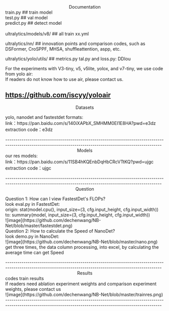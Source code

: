 <div align="center">Documentation</div>
train.py    ## train model <br />
test.py    ## val model <br />
predict.py   ## detect model <br />
<br />
ultralytics/models/v8/   ## all train xx.yml

ultralytics/nn/    ## innovation points and comparison codes, such as DSFormer, CroSPPF, MHSA, shuffleattention, aspp, etc.

ultralytics/yolo/utils/    ## metrics.py tal.py and loss.py: DDIou

For the experiments with V3-tiny, v5, v5lite, yolox, and v7-tiny, we use code from yolo air: <br />
If readers do not know how to use air, please contact us.

https://github.com/iscyy/yoloair
-----------------------------------------------------------------------------------------------------------------------------------------------------------
<div align="center">Datasets</div>
<p>
yolo, nanodet and fastestdet formats: <br />
link：https://pan.baidu.com/s/140iXAPbX_SMHMM0EI1E8HA?pwd=e3dz  <br />
extraction code：e3dz  <br />
</p>
-----------------------------------------------------------------------------------------------------------------------------------------------------------
<div align="center">Models</div>
our res models: <br />
link：https://pan.baidu.com/s/11SB4hKQEnbDqHbCRcVTtKQ?pwd=ujgc  <br />
extraction code：ujgc 
<p></p>
-----------------------------------------------------------------------------------------------------------------------------------------------------------
<div align="center">Question</div>
<p>Question 1: How can I view FastestDet's FLOPs? <br />
look eval.py in FastestDet: <br />
origin: stat(model.cpu(), input_size=(3, cfg.input_height, cfg.input_width)) <br />
to: summary(model, input_size=(3, cfg.input_height, cfg.input_width)) <br />
![image](https://github.com/dechenwang/NB-Net/blob/master/fastestdet.png)
<br />
Question 2: How to calculate the Speed of NanoDet? <br />
look demo.py in NanoDet: <br />
![image](https://github.com/dechenwang/NB-Net/blob/master/nano.png)
get three times, the data column processing, into excel, by calculating the average time can get Speed</p>
-----------------------------------------------------------------------------------------------------------------------------------------------------------
<div align="center">Results</div>
codes train results <br />
If readers need ablation experiment weights and comparison experiment weights, please contact us <br />
![image](https://github.com/dechenwang/NB-Net/blob/master/trainres.png) <br />
-----------------------------------------------------------------------------------------------------------------------------------------------------------
